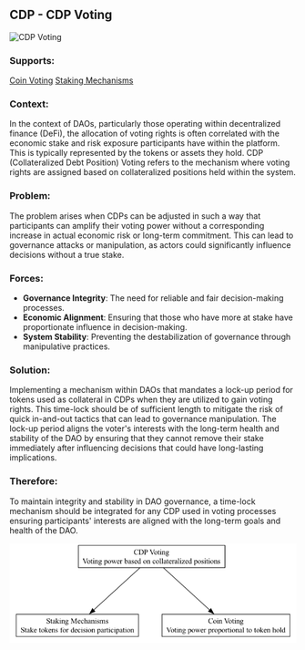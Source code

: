 ## CDP - CDP Voting

![CDP Voting](./output/illustration/cdp_voting_illustration_v3.png)

### Supports:

[Coin Voting](./coin_voting.html)
[Staking Mechanisms](./staking_mechanisms.html)

### Context:

In the context of DAOs, particularly those operating within decentralized finance (DeFi), the allocation of voting rights is often correlated with the economic stake and risk exposure participants have within the platform. This is typically represented by the tokens or assets they hold. CDP (Collateralized Debt Position) Voting refers to the mechanism where voting rights are assigned based on collateralized positions held within the system.

### Problem:

The problem arises when CDPs can be adjusted in such a way that participants can amplify their voting power without a corresponding increase in actual economic risk or long-term commitment. This can lead to governance attacks or manipulation, as actors could significantly influence decisions without a true stake.

### Forces:

- **Governance Integrity**: The need for reliable and fair decision-making processes.
- **Economic Alignment**: Ensuring that those who have more at stake have proportionate influence in decision-making.
- **System Stability**: Preventing the destabilization of governance through manipulative practices.

### Solution:

Implementing a mechanism within DAOs that mandates a lock-up period for tokens used as collateral in CDPs when they are utilized to gain voting rights. This time-lock should be of sufficient length to mitigate the risk of quick in-and-out tactics that can lead to governance manipulation. The lock-up period aligns the voter's interests with the long-term health and stability of the DAO by ensuring that they cannot remove their stake immediately after influencing decisions that could have long-lasting implications.

### Therefore:

To maintain integrity and stability in DAO governance, a time-lock mechanism should be integrated for any CDP used in voting processes ensuring participants' interests are aligned with the long-term goals and health of the DAO.

![CDP Voting](./output/cdp_voting_specific_graph_v3.png)